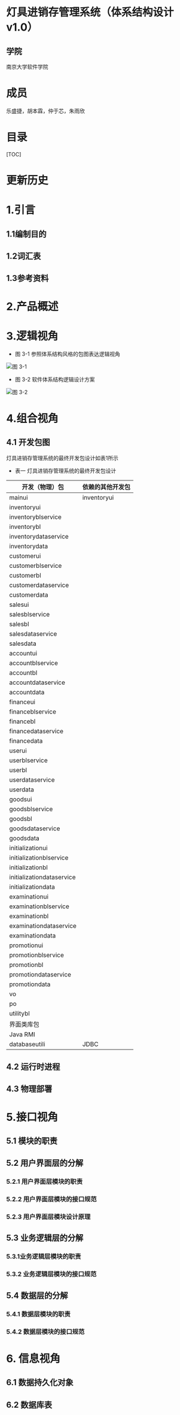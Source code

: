 # 灯具进销存管理系统（体系结构设计v1.0）

## 学院

南京大学软件学院

# 成员

乐盛捷，胡本霖，仲于芯，朱雨欣

# 目录

[TOC]

# 更新历史

# 1.引言

## 1.1编制目的

## 1.2词汇表

## 1.3参考资料



# 2.产品概述



# 3.逻辑视角

* 图 3-1 参照体系结构风格的包图表达逻辑视角

![图 3-1](http://101.37.19.32:10080/horizon/LampManager/raw/develop/doc/img/%E4%BD%93%E7%B3%BB%E7%BB%93%E6%9E%84%E8%AE%BE%E8%AE%A1%E5%9B%BE%203-1.png)

* 图 3-2 软件体系结构逻辑设计方案

![图 3-2](http://101.37.19.32:10080/horizon/LampManager/raw/develop/doc/img/%E4%BD%93%E7%B3%BB%E7%BB%93%E6%9E%84%E8%AE%BE%E8%AE%A1%E5%9B%BE%203-2.png)

# 4.组合视角

## 4.1 开发包图

灯具进销存管理系统的最终开发包设计如表1所示​

- 表一 灯具进销存管理系统的最终开发包设计

| 开发（物理）包                   | 依赖的其他开发包    |
| ------------------------- | ----------- |
| mainui                    | inventoryui |
| inventoryui               |             |
| inventoryblservice        |             |
| inventorybl               |             |
| inventorydataservice      |             |
| inventorydata             |             |
| customerui                |             |
| customerblservice         |             |
| customerbl                |             |
| customerdataservice       |             |
| customerdata              |             |
| salesui                   |             |
| salesblservice            |             |
| salesbl                   |             |
| salesdataservice          |             |
| salesdata                 |             |
| accountui                 |             |
| accountblservice          |             |
| accountbl                 |             |
| accountdataservice        |             |
| accountdata               |             |
| financeui                 |             |
| financeblservice          |             |
| financebl                 |             |
| financedataservice        |             |
| financedata               |             |
| userui                    |             |
| userblservice             |             |
| userbl                    |             |
| userdataservice           |             |
| userdata                  |             |
| goodsui                   |             |
| goodsblservice            |             |
| goodsbl                   |             |
| goodsdataservice          |             |
| goodsdata                 |             |
| initializationui          |             |
| initializationblservice   |             |
| initializationbl          |             |
| initializationdataservice |             |
| initializationdata        |             |
| examinationui             |             |
| examinationblservice      |             |
| examinationbl             |             |
| examinationdataservice    |             |
| examinationdata           |             |
| promotionui               |             |
| promotionblservice        |             |
| promotionbl               |             |
| promotiondataservice      |             |
| promotiondata             |             |
| vo                        |             |
| po                        |             |
| utilitybl                 |             |
| 界面类库包                     |             |
| Java RMI                  |             |
| databaseutili             | JDBC        |

## 4.2 运行时进程

## 4.3 物理部署

# 5.接口视角

## 5.1 模块的职责

## 5.2 用户界面层的分解

### 5.2.1 用户界面层模块的职责

### 5.2.2 用户界面层模块的接口规范

### 5.2.3 用户界面层模块设计原理

## 5.3 业务逻辑层的分解

### 5.3.1业务逻辑层模块的职责

### 5.3.2 业务逻辑层模块的接口规范
## 5.4 数据层的分解

### 5.4.1 数据层模块的职责

### 5.4.2 数据层模块的接口规范

# 6. 信息视角

## 6.1 数据持久化对象

## 6.2 数据库表

